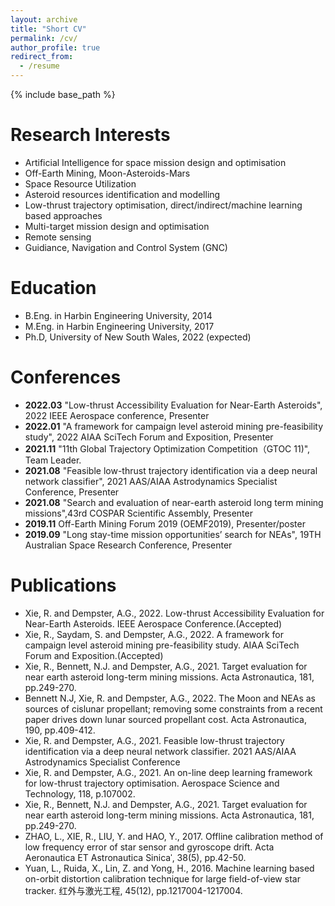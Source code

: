 ```yaml
---
layout: archive
title: "Short CV"
permalink: /cv/
author_profile: true
redirect_from:
  - /resume
---
```


{% include base_path %}

# Research Interests
* Artificial Intelligence for space mission design and optimisation
* Off-Earth Mining, Moon-Asteroids-Mars
* Space Resource Utilization
* Asteroid resources identification and modelling
* Low-thrust trajectory optimisation, direct/indirect/machine learning based approaches
* Multi-target mission design and optimisation
* Remote sensing 
* Guidiance, Navigation and Control System (GNC)

Education
======
* B.Eng. in Harbin Engineering University, 2014
* M.Eng. in Harbin Engineering University, 2017
* Ph.D, University of New South Wales, 2022 (expected)

# Conferences
* **2022.03** "Low-thrust Accessibility Evaluation for Near-Earth Asteroids", 2022 IEEE Aerospace conference, Presenter
* **2022.01** "A framework for campaign level asteroid mining pre-feasibility study", 2022 AIAA SciTech Forum and Exposition, Presenter
* **2021.11** "11th Global Trajectory Optimization Competition（GTOC 11)", Team Leader.
* **2021.08** "Feasible low-thrust trajectory identification via a deep neural network classifier", 2021 AAS/AIAA Astrodynamics Specialist Conference, Presenter
* **2021.08** "Search and evaluation of near-earth asteroid long term mining missions",43rd COSPAR Scientific Assembly, Presenter
* **2019.11** Off-Earth Mining Forum 2019 (OEMF2019), Presenter/poster
* **2019.09** "Long stay-time mission opportunities’ search for NEAs", 19TH Australian Space Research Conference, Presenter

Publications
======
* Xie, R. and Dempster, A.G., 2022. Low-thrust Accessibility Evaluation for Near-Earth Asteroids. IEEE Aerospace Conference.(Accepted)
* Xie, R., Saydam, S. and Dempster, A.G., 2022. A framework for campaign level asteroid mining pre-feasibility study. AIAA SciTech Forum and Exposition.(Accepted)
* Xie, R., Bennett, N.J. and Dempster, A.G., 2021. Target evaluation for near earth asteroid long-term mining missions. Acta Astronautica, 181, pp.249-270.
* Bennett N.J, Xie, R. and Dempster, A.G., 2022. The Moon and NEAs as sources of cislunar propellant; removing some constraints from a recent paper drives down lunar sourced propellant cost. Acta Astronautica, 190, pp.409-412. 
* Xie, R. and Dempster, A.G., 2021. Feasible low-thrust trajectory identification via a deep neural network classifier. 2021 AAS/AIAA Astrodynamics Specialist Conference
* Xie, R. and Dempster, A.G., 2021. An on-line deep learning framework for low-thrust trajectory optimisation. Aerospace Science and Technology, 118, p.107002.
* Xie, R., Bennett, N.J. and Dempster, A.G., 2021. Target evaluation for near earth asteroid long-term mining missions. Acta Astronautica, 181, pp.249-270.
* ZHAO, L., XIE, R., LIU, Y. and HAO, Y., 2017. Offline calibration method of low frequency error of star sensor and gyroscope drift. Acta Aeronautica ET Astronautica Sinicaˈ, 38(5), pp.42-50.
* Yuan, L., Ruida, X., Lin, Z. and Yong, H., 2016. Machine learning based on-orbit distortion calibration technique for large field-of-view star tracker. 红外与激光工程, 45(12), pp.1217004-1217004.
